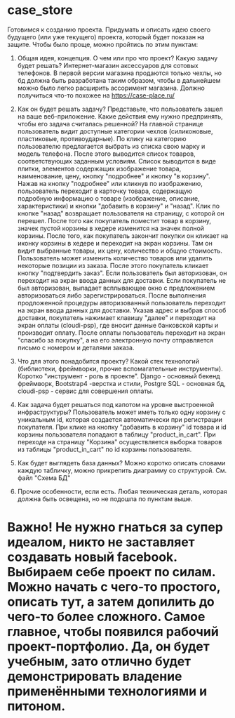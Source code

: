 # case_store
Готовимся к созданию проекта.
Придумать и описать идею своего будущего (или уже текущего) проекта, который будет показан на защите.
Чтобы было проще, можно пройтись по этим пунктам:
1. Общая идея, концепция. О чем или про что проект? Какую задачу будет решать?
     Интернет-магазин аксессуаров для сотовых телефонов. В первой версии магазина продаются только чехлы, но бд должна быть разработана таким образом, чтобы в дальнейшем можно было легко расширить ассоримент магазина. Должно получиться что-то похожее на https://case-place.ru/

2. Как он будет решать задачу? Представьте, что пользователь зашел на ваше веб-приложение. Какие действия ему нужно предпринять, чтобы его задача считалась решенной?
     На главной странице пользователь видит доступные категории чехлов (силиконовые, пластиковые, противоударные). По клику на категорию пользователю предлагается          выбрать из списка свою марку и модель телефона. После этого выводится список товаров, соответствующих заданным условиям. Список выводится в виде плитки,               элементов содержащих изображение товара, наименование, цену, кнопку "подробнее" и кнопку "в корзину". Нажав на кнопку "подробнее" или кликнув по                      изображению, пользователь переходит в карточку товара, содержащую подробную информацию о товаре (изображение, описание, характеристики) и кнопки "добавить в         корзину" и "назад". Клик по кнопке "назад" возвращает пользователя на страницу, с которой он перешел. После того как покупатель поместит товар в корзину, значек пустой корзины в хедере изменится на значек полной корзины. После того, как покупатель закончит покупки он кликает на иконку корзины в хедере и переходит на экран корзины. Там он видит выбранные товары, их цену, количество и общую стоимость. Пользователь может изменить количество товаров или удалить некоторые позиции из заказа. После этого покупатель кликает  кнопку "подтвердить заказ". Если пользователь был авторизован, он переходит на экран ввода данных для доставки. Если покупатель не был авторизован, выпадает всплывающее окно с предложением авторизоваться либо зарегистрироваться. После выполнения продложенной процедуры авторизованный пользователь переходит на экран ввода данных для доставки. Указав адрес и выбрав способ доставки, покупатель нажимает клавишу "далее" и переходит на экран оплаты (cloudi-psp), где вносит данные банковской карты и производит оплату. После оплаты пользователь переходит на экран "спасибо за покупку", а на его электронную почту отправляется письмо с номером и деталями заказа. 

3. Что для этого понадобится проекту? Какой стек технологий (библиотеки, фреймворки, прочие вспомагательные инструменты). Коротко "инструмент - роль в проекте".
Django - основный бекенд фреймворк, Bootstrap4 -верстка и стили,  Postgre SQL - основная бд,  cloudi-psp - сервис для совершения оплаты.

4. Как задача будет решаться под капотом на уровне выстроенной инфраструктуры?
Пользователь может иметь только одну корзину с уникальным id, которая создается автоматически при регистрации покупателя. При клике на кнопку "добавить в корзину" 
 id товара и id корзины пользователя попадают в таблицу "product_in_cart". При переходе на страницу "Корзина" осуществляется выборка товаров 
из таблицы "product_in_cart" по id корзины пользователя.

5. Как будет выглядеть база данных? Можно коротко описать словами каждую табличку, можно прикрепить диаграмму со структурой.
См. файл "Схема БД"

6. Прочие особенности, если есть. Любая техническая деталь, которая должна быть освещена, но не подошла по пунктам выше.

Важно! Не нужно гнаться за супер идеалом, никто не заставляет создавать новый facebook. Выбираем себе проект по силам. Можно начать с чего-то простого, описать тут, а затем допилить до чего-то более сложного. 
Самое главное, чтобы появился рабочий проект-портфолио. Да, он будет учебным, зато отлично будет демонстрировать владение применёнными технологиями и питоном.
===================================================================================================================================================================

